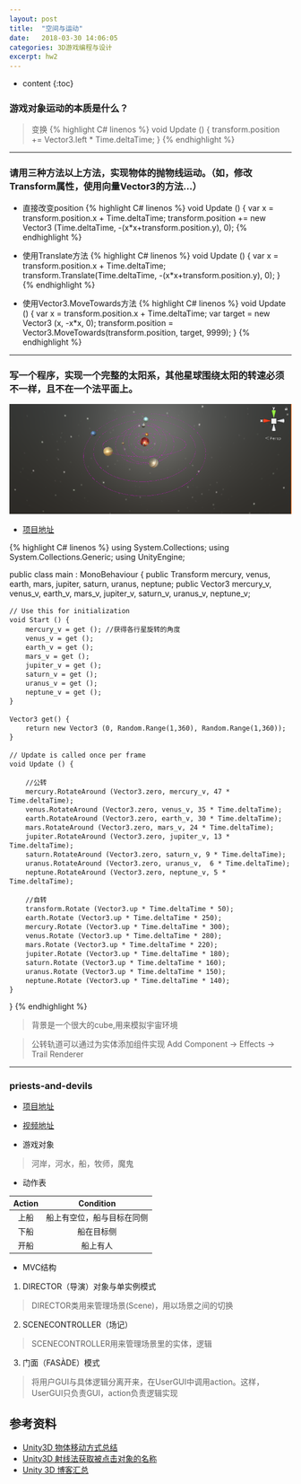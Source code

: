 ```yaml
---
layout: post
title:  "空间与运动"
date:   2018-03-30 14:06:05
categories: 3D游戏编程与设计
excerpt: hw2
---
```


* content
{:toc}

### 游戏对象运动的本质是什么？

>变换
{% highlight C# linenos %}
void Update () {
	transform.position += Vector3.left * Time.deltaTime;
}
{% endhighlight %}

---

### 请用三种方法以上方法，实现物体的抛物线运动。（如，修改Transform属性，使用向量Vector3的方法…）

* 直接改变position
{% highlight C# linenos %}
void Update () {
	var x = transform.position.x + Time.deltaTime;
	transform.position += new Vector3 (Time.deltaTime, -(x*x+transform.position.y), 0);
{% endhighlight %}

* 使用Translate方法
{% highlight C# linenos %}
void Update () {
	var x = transform.position.x + Time.deltaTime;
	transform.Translate(Time.deltaTime, -(x*x+transform.position.y), 0);
}
{% endhighlight %}

* 使用Vector3.MoveTowards方法
{% highlight C# linenos %}
void Update () {
    var x = transform.position.x + Time.deltaTime;
	var target = new Vector3 (x, -x*x, 0);
	transform.position = Vector3.MoveTowards(transform.position, target, 9999);
}
{% endhighlight %}

---

### 写一个程序，实现一个完整的太阳系，其他星球围绕太阳的转速必须不一样，且不在一个法平面上。
![Image text](https://raw.githubusercontent.com/Lyrix28/Lyrix28.github.io/master/assets/Pictures/solarsystem.png)

* [项目地址](https://github.com/Lyrix28/Lyrix28.github.io/tree/master/assets/UnityProject/hw2)

{% highlight C# linenos %}
using System.Collections;
using System.Collections.Generic;
using UnityEngine;

public class main : MonoBehaviour {
	public Transform mercury, venus, earth, mars, jupiter, saturn, uranus, neptune;
	public Vector3 mercury_v, venus_v, earth_v, mars_v, jupiter_v, saturn_v, uranus_v, neptune_v;

	// Use this for initialization
	void Start () {
		mercury_v = get (); //获得各行星旋转的角度
		venus_v = get ();
		earth_v = get ();
		mars_v = get ();
		jupiter_v = get ();
		saturn_v = get ();
		uranus_v = get ();
		neptune_v = get ();
	}

	Vector3 get() {
		return new Vector3 (0, Random.Range(1,360), Random.Range(1,360));
	}

	// Update is called once per frame
	void Update () {

		//公转
		mercury.RotateAround (Vector3.zero, mercury_v, 47 * Time.deltaTime);
		venus.RotateAround (Vector3.zero, venus_v, 35 * Time.deltaTime);
		earth.RotateAround (Vector3.zero, earth_v, 30 * Time.deltaTime);
		mars.RotateAround (Vector3.zero, mars_v, 24 * Time.deltaTime);
		jupiter.RotateAround (Vector3.zero, jupiter_v, 13 * Time.deltaTime);
		saturn.RotateAround (Vector3.zero, saturn_v, 9 * Time.deltaTime);
		uranus.RotateAround (Vector3.zero, uranus_v,  6 * Time.deltaTime);
		neptune.RotateAround (Vector3.zero, neptune_v, 5 * Time.deltaTime);

		//自转
		transform.Rotate (Vector3.up * Time.deltaTime * 50);
        earth.Rotate (Vector3.up * Time.deltaTime * 250);
        mercury.Rotate (Vector3.up * Time.deltaTime * 300);
        venus.Rotate (Vector3.up * Time.deltaTime * 280);
        mars.Rotate (Vector3.up * Time.deltaTime * 220);
        jupiter.Rotate (Vector3.up * Time.deltaTime * 180);
        saturn.Rotate (Vector3.up * Time.deltaTime * 160);
        uranus.Rotate (Vector3.up * Time.deltaTime * 150);
        neptune.Rotate (Vector3.up * Time.deltaTime * 140);
	}
}
{% endhighlight %}

> 背景是一个很大的cube,用来模拟宇宙环境

> 公转轨道可以通过为实体添加组件实现 Add Component -> Effects -> Trail Renderer

---

### priests-and-devils

* [项目地址](https://github.com/Lyrix28/Lyrix28.github.io/tree/master/assets/UnityProject/hw2)
* [视频地址](https://github.com/Lyrix28/Lyrix28.github.io/blob/master/assets/Videos/hw2.mp4)

* 游戏对象
> 河岸，河水，船，牧师，魔鬼

* 动作表

| Action | Condition |
|:------:|:---------:|
| 上船 | 船上有空位，船与目标在同侧 |
| 下船 | 船在目标侧 |
| 开船 | 船上有人 |


* MVC结构
1. DIRECTOR（导演）对象与单实例模式
> DIRECTOR类用来管理场景(Scene)，用以场景之间的切换
2. SCENECONTROLLER（场记）
> SCENECONTROLLER用来管理场景里的实体，逻辑
3. 门面（FASÀDE）模式 
> 将用户GUI与具体逻辑分离开来，在UserGUI中调用action。这样，UserGUI只负责GUI，action负责逻辑实现

## 参考资料

* [Unity3D 物体移动方式总结](https://blog.csdn.net/myarrow/article/details/45846567)
* [Unity3D 射线法获取被点击对象的名称](https://blog.csdn.net/weiming8517/article/details/52854220)
* [Unity 3D 博客汇总](https://blog.csdn.net/pmlpml/article/details/72236930)